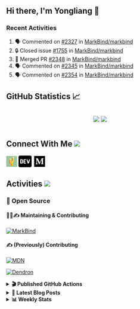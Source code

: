 ## Hi there, I'm Yongliang 👋

### Recent Activities

<!--START_SECTION:activity-->
1. 🗣 Commented on [#2327](https://github.com/MarkBind/markbind/issues/2327#issuecomment-1678737090) in [MarkBind/markbind](https://github.com/MarkBind/markbind)
2. 🔒 Closed issue [#1755](https://github.com/MarkBind/markbind/issues/1755) in [MarkBind/markbind](https://github.com/MarkBind/markbind)
3. 🎉 Merged PR [#2348](https://github.com/MarkBind/markbind/pull/2348) in [MarkBind/markbind](https://github.com/MarkBind/markbind)
4. 🗣 Commented on [#2345](https://github.com/MarkBind/markbind/pull/2345#issuecomment-1677193211) in [MarkBind/markbind](https://github.com/MarkBind/markbind)
5. 🗣 Commented on [#2354](https://github.com/MarkBind/markbind/pull/2354#issuecomment-1677166955) in [MarkBind/markbind](https://github.com/MarkBind/markbind)
<!--END_SECTION:activity-->

## GitHub Statistics :chart_with_upwards_trend:
<div align="center">
<div style="display: flex; align-items: center; justify-content: center;">

[![](https://github-readme-stats-tlylt.vercel.app/api?username=tlylt&show_icons=true&theme=tokyonight&hide_border=true&locale=en)](https://github.com/tlylt)
[![](https://github-readme-streak-stats.herokuapp.com/?user=tlylt&theme=tokyonight&hide_border=true)](https://github.com/tlylt)
</div>
</div>

## Connect With Me <img src="https://media.giphy.com/media/2wh5K5yE3ulp3xgYcG/giphy-downsized.gif" width="30">

<a href="https://www.yongliangliu.com/" target="_blank"><img align="center" src="static/site-icon.png" alt="yongliangliu.com" height="29" width="29" /></a>
<a href="https://dev.to/tlylt" target="_blank"><img align="center" src="static/dev-badge.svg" alt="dev.to/tlylt" height="35" width="35" /></a>
<a href="https://tlylt.medium.com" target="_blank"><img align="center" src="static/medium.png" alt="tlylt.medium.com" height="35" width="35" /></a>

## Activities <img src="https://media.giphy.com/media/WUlplcMpOCEmTGBtBW/giphy.gif" width="30">

### 🔭 Open Source

#### 👷‍♂️✍️ Maintaining & Contributing
[![MarkBind](https://github-readme-stats-tlylt.vercel.app/api/pin/?username=markbind&repo=markbind)](https://github.com/MarkBind/markbind)

#### ✍️ (Previously) Contributing
[![MDN](https://github-readme-stats-tlylt.vercel.app/api/pin/?username=mdn&repo=content)](https://github.com/mdn/content/issues?q=is%3Aopen+involves%3A%40me+sort%3Aupdated-desc)

[![Dendron](https://github-readme-stats-tlylt.vercel.app/api/pin/?username=dendronhq&repo=dendron)](https://github.com/dendronhq/dendron/issues?q=is%3Aopen+involves%3A%40me+sort%3Aupdated-desc)

<details>
<summary> <b>🎬 Published GitHub Actions </b> </summary>

[![install-graphviz](https://github-readme-stats-tlylt.vercel.app/api/pin/?username=tlylt&repo=install-graphviz)](https://github.com/tlylt/install-graphviz)

[![reposense-action](https://github-readme-stats-tlylt.vercel.app/api/pin/?username=tlylt&repo=reposense-action)](https://github.com/tlylt/reposense-action)

[![markbin-action](https://github-readme-stats-tlylt.vercel.app/api/pin/?username=markbind&repo=markbind-action)](https://github.com/MarkBind/markbind-action)

</details>

<details>
<summary> <b>📕 Latest Blog Posts</b> </summary>

<!-- BLOG-POST-LIST:START -->
- [Deploy a ChatGPT API Server in no time](https://www.yongliangliu.com/blog/chatgpt-nextjs-server/)
- [Creating a regex-based Markdown parser in TypeScript](https://www.yongliangliu.com/blog/rmark/)
- [Create VSCode Snippets for Markdown Blog Workflows](https://www.yongliangliu.com/blog/vscode-snippets/)
- [Brag Doc 2023](https://www.yongliangliu.com/blog/brag-doc-2023/)
- [My Journey into Open Source](https://www.yongliangliu.com/blog/my-journey-into-open-source/)
<!-- BLOG-POST-LIST:END -->

</details>

<details>
<summary> <b>📊 Weekly Stats</b> </summary>

<!--START_SECTION:waka-->
![Code Time](http://img.shields.io/badge/Code%20Time-1%2C106%20hrs%2015%20mins-blue)

**🐱 My GitHub Data** 

> 📦 646.2 kB Used in GitHub's Storage 
 > 
> 🏆 1,368 Contributions in the Year 2023
 > 
> 🚫 Not Opted to Hire
 > 
> 📜 174 Public Repositories 
 > 
> 🔑 40 Private Repositories 
 > 
**I'm an Early 🐤** 

```text
🌞 Morning                3889 commits        ███████░░░░░░░░░░░░░░░░░░   29.32 % 
🌆 Daytime                3569 commits        ███████░░░░░░░░░░░░░░░░░░   26.91 % 
🌃 Evening                4912 commits        █████████░░░░░░░░░░░░░░░░   37.03 % 
🌙 Night                  894 commits         ██░░░░░░░░░░░░░░░░░░░░░░░   06.74 % 
```
📅 **I'm Most Productive on Wednesday** 

```text
Monday                   1733 commits        ███░░░░░░░░░░░░░░░░░░░░░░   13.07 % 
Tuesday                  1937 commits        ████░░░░░░░░░░░░░░░░░░░░░   14.60 % 
Wednesday                2150 commits        ████░░░░░░░░░░░░░░░░░░░░░   16.21 % 
Thursday                 1671 commits        ███░░░░░░░░░░░░░░░░░░░░░░   12.60 % 
Friday                   1695 commits        ███░░░░░░░░░░░░░░░░░░░░░░   12.78 % 
Saturday                 2022 commits        ████░░░░░░░░░░░░░░░░░░░░░   15.24 % 
Sunday                   2056 commits        ████░░░░░░░░░░░░░░░░░░░░░   15.50 % 
```


📊 **This Week I Spent My Time On** 

```text
🕑︎ Time Zone: Asia/Singapore

💬 Programming Languages: 
Markdown                 3 hrs 2 mins        ███████████████░░░░░░░░░░   58.78 % 
TypeScript               47 mins             ████░░░░░░░░░░░░░░░░░░░░░   15.18 % 
C#                       28 mins             ██░░░░░░░░░░░░░░░░░░░░░░░   09.07 % 
Other                    22 mins             ██░░░░░░░░░░░░░░░░░░░░░░░   07.11 % 
JavaScript               19 mins             ██░░░░░░░░░░░░░░░░░░░░░░░   06.18 % 
```


 Last Updated on 17/08/2023 00:42:13 UTC
<!--END_SECTION:waka-->

</details>
